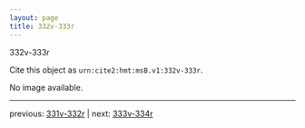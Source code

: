 ```yaml
---
layout: page
title: 332v-333r
---
```


332v-333r

Cite this object as `urn:cite2:hmt:msB.v1:332v-333r`.

No image available. 



---

previous: [331v-332r](../331v-332r/) | next: [333v-334r](../333v-334r/)